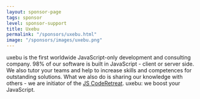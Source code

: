 ```yaml
---
layout: sponsor-page
tags: sponsor
level: sponsor-support
title: Uxebu
permalink: "/sponsors/uxebu.html"
image: "/sponsors/images/uxebu.png"
---
```


uxebu is the first worldwide JavaScript-only development and consulting company. 98% of our software is built in JavaScript - client or server side. We also tutor your teams and help to increase skills and competences for outstanding solutions. What we also do is sharing our knowledge with others -  we are initiator of the [JS CodeRetreat](http://jscoderetreat.com). uxebu: we boost your JavaScript.
